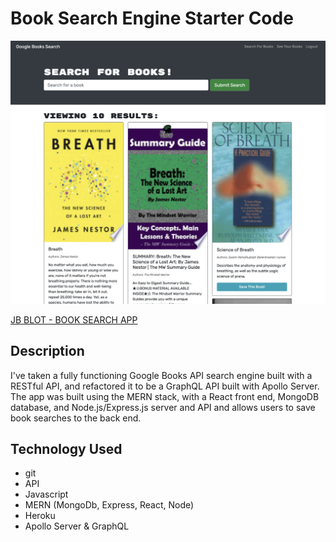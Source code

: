 # Book Search Engine Starter Code

![screenshot](./client/src/img/screenshot.png)

[JB BLOT - BOOK SEARCH APP](https://challenge21book.herokuapp.com/)

## Description
I've taken a fully functioning Google Books API search engine built with a RESTful API, and refactored it to be a GraphQL API built with Apollo Server. The app was built using the MERN stack, with a React front end, MongoDB database, and Node.js/Express.js server and API and allows users to save book searches to the back end.

## Technology Used
<ul>
<li>git</li>
<li>API</li>
<li>Javascript</li>
<li>MERN (MongoDb, Express, React, Node)</li>
<li>Heroku</li>
<li>Apollo Server & GraphQL</li>